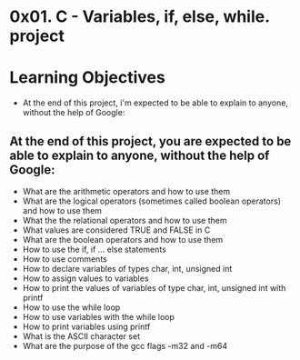 # 0x01. C - Variables, if, else, while. project

# Learning Objectives

+ At the end of this project, i'm expected to be able to explain to anyone, without the help of Google:

## At the end of this project, you are expected to be able to explain to anyone, without the help of Google:
+ What are the arithmetic operators and how to use them
+ What are the logical operators (sometimes called boolean operators) and how to use them
+ What the the relational operators and how to use them
+ What values are considered TRUE and FALSE in C
+ What are the boolean operators and how to use them
+ How to use the if, if ... else statements
+ How to use comments
+ How to declare variables of types char, int, unsigned int
+ How to assign values to variables
+ How to print the values of variables of type char, int, unsigned int with printf
+ How to use the while loop
+ How to use variables with the while loop
+ How to print variables using printf
+ What is the ASCII character set
+ What are the purpose of the gcc flags -m32 and -m64
